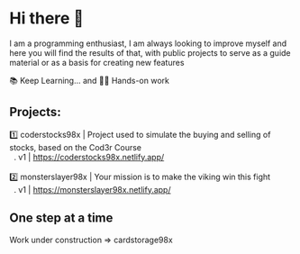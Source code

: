 # Hi there 👋

I am a programming enthusiast, I am always looking to improve myself and here you will find the results of that, with public projects to serve as a guide material or as a basis for creating new features

📚 Keep Learning... and 👷‍♂️ Hands-on work

## Projects:
1️⃣ coderstocks98x | Project used to simulate the buying and selling of stocks, based on the Cod3r Course <br>
&nbsp; . v1 | https://coderstocks98x.netlify.app/
<br>
<br>
2️⃣ monsterslayer98x | Your mission is to make the viking win this fight <br>
&nbsp; . v1 | https://monsterslayer98x.netlify.app/

## One step at a time
Work under construction => cardstorage98x

<!-- [![Top Langs](https://github-readme-stats.vercel.app/api/top-langs/?username=mat98)](https://https://github.com/mat98/mat98)
![Anurag's GitHub stats](https://github-readme-stats.vercel.app/api?username=mat98&count_private=true)
 -->
